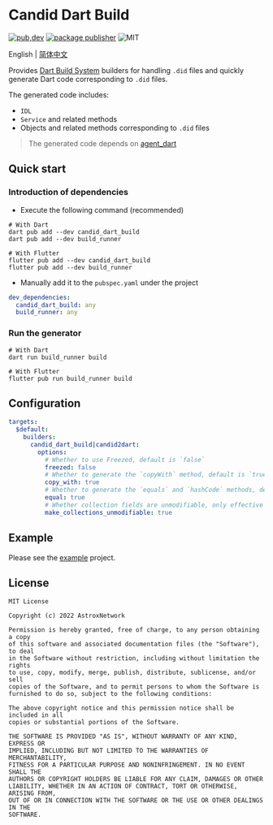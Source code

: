 # Candid Dart Build

[![pub,dev](https://img.shields.io/pub/v/candid_dart_build?color=%230175C2&label=candid_dart_build&logo=dart)](https://pub.dev/packages/candid_dart_build)
[![package publisher](https://img.shields.io/pub/publisher/candid_dart_build.svg)](https://pub.dev/packages/candid_dart_build/publisher)
![MIT](https://img.shields.io/github/license/AstroxNetwork/candid_dart)

English | [简体中文](README-ZH.md)

Provides [Dart Build System](https://github.com/dart-lang/build) builders for handling `.did` files and quickly generate Dart code corresponding to `.did` files.

The generated code includes:

- `IDL`
- `Service` and related methods
- Objects and related methods corresponding to `.did` files

> The generated code depends on [agent_dart](https://github.com/AstroxNetwork/agent_dart)

## Quick start

### Introduction of dependencies

- Execute the following command (recommended)

```shell
# With Dart
dart pub add --dev candid_dart_build
dart pub add --dev build_runner

# With Flutter
flutter pub add --dev candid_dart_build
flutter pub add --dev build_runner
```

- Manually add it to the `pubspec.yaml` under the project

```yaml
dev_dependencies:
  candid_dart_build: any
  build_runner: any
```

### Run the generator

```shell
# With Dart
dart run build_runner build

# With Flutter
flutter pub run build_runner build
```

## Configuration

```yaml
targets:
  $default:
    builders:
      candid_dart_build|candid2dart:
        options:
          # Whether to use Freezed, default is `false`
          freezed: false
          # Whether to generate the `copyWith` method, default is `true`
          copy_with: true
          # Whether to generate the `equals` and `hashCode` methods, default is `true`
          equal: true
          # Whether collection fields are unmodifiable, only effective when Freezed is turned on, default is `true`
          make_collections_unmodifiable: true
```

## Example

Please see the [example](example) project.

## License

```text
MIT License

Copyright (c) 2022 AstroxNetwork

Permission is hereby granted, free of charge, to any person obtaining a copy
of this software and associated documentation files (the "Software"), to deal
in the Software without restriction, including without limitation the rights
to use, copy, modify, merge, publish, distribute, sublicense, and/or sell
copies of the Software, and to permit persons to whom the Software is
furnished to do so, subject to the following conditions:

The above copyright notice and this permission notice shall be included in all
copies or substantial portions of the Software.

THE SOFTWARE IS PROVIDED "AS IS", WITHOUT WARRANTY OF ANY KIND, EXPRESS OR
IMPLIED, INCLUDING BUT NOT LIMITED TO THE WARRANTIES OF MERCHANTABILITY,
FITNESS FOR A PARTICULAR PURPOSE AND NONINFRINGEMENT. IN NO EVENT SHALL THE
AUTHORS OR COPYRIGHT HOLDERS BE LIABLE FOR ANY CLAIM, DAMAGES OR OTHER
LIABILITY, WHETHER IN AN ACTION OF CONTRACT, TORT OR OTHERWISE, ARISING FROM,
OUT OF OR IN CONNECTION WITH THE SOFTWARE OR THE USE OR OTHER DEALINGS IN THE
SOFTWARE.
```

